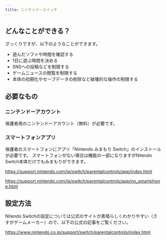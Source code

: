 ```yaml
---
title: ニンテンドースイッチ
---
```

## どんなことができる？
ざっくりですが、以下のようなことができます。

- 遊んだソフトや時間を確認する
- 1日に遊ぶ時間を決める
- SNSへの投稿などを制限する
- ゲームニュースの閲覧を制限する
- 本体の初期化やセーブデータの削除など破壊的な操作の制限する

## 必要なもの
### ニンテンドーアカウント
保護者用のニンテンドーアカウント（無料）が必要です。

### スマートフォンアプリ 
保護者のスマートフォンにアプリ「Nintendo みまもり Switch」のインストールが必要です。
スマートフォンがない場合は機能の一部になりますがNitendo Switch本体だけでもみまもりができます。

https://support.nintendo.com/jp/switch/parentalcontrols/app/index.html

https://support.nintendo.com/jp/switch/parentalcontrols/app/no_smartphone.html

## 設定方法
Nitendo Switchの設定については公式のサイトが素晴らしくわかりやすい（さすがゲームメーカー）ので、以下の公式の記事をご覧ください。

https://www.nintendo.co.jp/support/switch/parentalcontrols/index.html